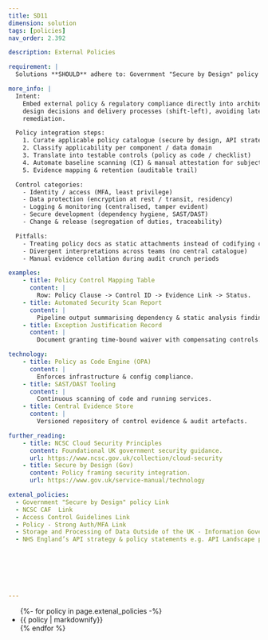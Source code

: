 ```yaml
---
title: SD11
dimension: solution
tags: [policies]
nav_order: 2.392

description: External Policies

requirement: |
  Solutions **SHOULD** adhere to: Government "Secure by Design" policy NCSC CAF Access Control Guidelines Policy - Strong Auth/MFA Storage and Processing of Data Outside of the UK - Information Governance Policy NHS England's API strategy and policy statements. E.g. API Landscape policy document (Word, Aalto.digital.nhs.uk) (Note there are overlaps with the Engineering red lines; ensure a consistent response and do not repeat assessments)

more_info: |
  Intent:
    Embed external policy & regulatory compliance directly into architecture
    design decisions and delivery processes (shift-left), avoiding late-stage
    remediation.

  Policy integration steps:
    1. Curate applicable policy catalogue (secure by design, API strategy, IG)
    2. Classify applicability per component / data domain
    3. Translate into testable controls (policy as code / checklist)
    4. Automate baseline scanning (CI) & manual attestation for subjective areas
    5. Evidence mapping & retention (auditable trail)

  Control categories:
    - Identity / access (MFA, least privilege)
    - Data protection (encryption at rest / transit, residency)
    - Logging & monitoring (centralised, tamper evident)
    - Secure development (dependency hygiene, SAST/DAST)
    - Change & release (segregation of duties, traceability)

  Pitfalls:
    - Treating policy docs as static attachments instead of codifying controls
    - Divergent interpretations across teams (no central catalogue)
    - Manual evidence collation during audit crunch periods

examples: 
    - title: Policy Control Mapping Table
      content: |
        Row: Policy Clause -> Control ID -> Evidence Link -> Status.
    - title: Automated Security Scan Report
      content: |
        Pipeline output summarising dependency & static analysis findings.
    - title: Exception Justification Record
      content: |
        Document granting time-bound waiver with compensating controls.

technology:
    - title: Policy as Code Engine (OPA)
      content: |
        Enforces infrastructure & config compliance.
    - title: SAST/DAST Tooling
      content: |
        Continuous scanning of code and running services.
    - title: Central Evidence Store
      content: |
        Versioned repository of control evidence & audit artefacts.

further_reading:
    - title: NCSC Cloud Security Principles
      content: Foundational UK government security guidance.
      url: https://www.ncsc.gov.uk/collection/cloud-security
    - title: Secure by Design (Gov)
      content: Policy framing security integration.
      url: https://www.gov.uk/service-manual/technology

extenal_policies:
  - Government "Secure by Design" policy Link 
  - NCSC CAF  Link 
  - Access Control Guidelines Link 
  - Policy - Strong Auth/MFA Link 
  - Storage and Processing of Data Outside of the UK - Information Governance Policy Link 
  - NHS England’s API strategy & policy statements e.g. API Landscape policy document (Word - API Landscape policy v1.0 (digital.nhs.uk) 







---
```

<ul>
{%- for policy in page.extenal_policies  -%}
<li>
{{ policy  | markdownify}}
</li>
{% endfor %}
<ul>
